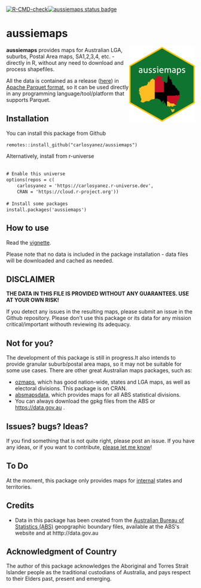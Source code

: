 [![R-CMD-check](https://github.com/carlosyanez/aussiemaps/actions/workflows/R-CMD-check.yaml/badge.svg)](https://github.com/carlosyanez/aussiemaps/actions/workflows/R-CMD-check.yaml)[![aussiemaps status badge](https://carlosyanez.r-universe.dev/badges/aussiemaps)](https://carlosyanez.r-universe.dev)

aussiemaps
================

<img src="https://github.com/carlosyanez/aussiemaps/raw/master/img/hexSticker.png" width = "175" height = "200" align="right" />

**aussiemaps** provides maps for  Australian LGA, suburbs, Postal Area maps, SA1,2,3,4, etc. - directly in R, without any need to download and process shapefiles.

All the data is contained as a release ([here](https://github.com/carlosyanez/aussiemaps/releases/tag/data)) in [Apache Parquet format](https://arrow.apache.org/docs/r/index.html), so it can be used directly in any programming language/tool/platform that supports Parquet.

## Installation

You can install this package from Github

```
remotes::install_github("carlosyanez/aussiemaps")
```
Alternatively, install from r-universe

```

# Enable this universe
options(repos = c(
    carlosyanez = 'https://carlosyanez.r-universe.dev',
    CRAN = 'https://cloud.r-project.org'))

# Install some packages
install.packages('aussiemaps')

```

## How to use

Read the [vignette](https://github.com/carlosyanez/aussiemaps/releases/tag/data).

Please note that no data is included in the package installation - data files  will be downloaded and cached as needed.

## DISCLAIMER

**THE DATA  IN THIS FILE IS PROVIDED WITHOUT ANY GUARANTEES. USE AT YOUR OWN RISK!**

If you detect any issues in the resulting maps, please submit an issue in the Github repository. 
Please don't use this package or its data for any mission critical/important withouth reviewing its adequacy.


## Not for you?

The development of this package is still in progress.It also intends to
provide granular suburb/postal area maps, so it may not be suitable for
some use cases. There are other great Australian maps packages, such as:

-   [ozmaps](https://mdsumner.github.io/ozmaps/), which has good
    nation-wide, states and LGA maps, as well as electoral divisions.
    This package is on CRAN.
-   [absmapsdata](https://github.com/wfmackey/absmapsdata), which provides maps
    for all ABS statistical divisions.
-   You can always download the gpkg files from the ABS or https://data.gov.au .

## Issues? bugs? Ideas?

If you find something that is not quite right, please post an issue. If
you have any ideas, or if you want to contribute, [please let me know](https://fosstodon.org/@carlosyanez)!

## To Do

At the moment, this package only provides maps for
[internal](https://en.wikipedia.org/wiki/States_and_territories_of_Australia)
states and territories.

## Credits

-   Data in this package has been created  from the [Australian Bureau of Statistics (ABS)](https://www.abs.gov.au/) geopgraphic boundary files, available at the ABS's website and at htttp://data.gov.au

## Acknowledgment of Country

The author of this package acknowledges the Aboriginal and Torres Strait Islander people as the traditional custodians of Australia, and pays respect to their Elders past, present and emerging.

